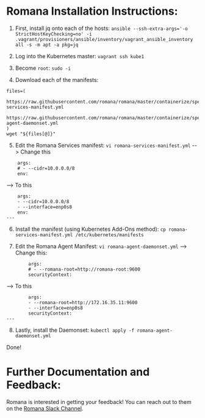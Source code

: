 # Romana Installation Instructions:

1. First, install jq onto each of the hosts:
`ansible --ssh-extra-args='-o StrictHostKeyChecking=no' -i .vagrant/provisioners/ansible/inventory/vagrant_ansible_inventory all -s -m apt -a pkg=jq`

2. Log into the Kubernetes master:
`vagrant ssh kube1`

3. Become `root`:
`sudo -i`

4. Download each of the manifests:
```
files=(
    https://raw.githubusercontent.com/romana/romana/master/containerize/specs/romana-services-manifest.yml
    https://raw.githubusercontent.com/romana/romana/master/containerize/specs/romana-agent-daemonset.yml
)
wget "${files[@]}"
```

5. Edit the Romana Services manifest:
`vi romana-services-manifest.yml`
--> Change this
```
    args:
    # - --cidr=10.0.0.0/8
    env:
```
--> To this
```
    args:
    - --cidr=10.0.0.0/8
    - --interface=enp0s8
    env:
---
```

6. Install the manifest (using Kubernetes Add-Ons method):
`cp romana-services-manifest.yml /etc/kubernetes/manifests`

7. Edit the Romana Agent Manifest:
`vi romana-agent-daemonset.yml`
--> Change this:
```
        args:
        # - --romana-root=http://romana-root:9600
        securityContext:
```
--> To this
```
        args:
        - --romana-root=http://172.16.35.11:9600
        - --interface=enp0s8
        securityContext:
---
```

8. Lastly, install the Daemonset:
`kubectl apply -f romana-agent-daemonset.yml`

Done!

# Further Documentation and Feedback:
Romana is interested in getting your feedback! You can reach out to them on the [Romana Slack Channel](romana.slack.com).
